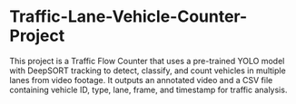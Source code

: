 # Traffic-Lane-Vehicle-Counter-Project
This project is a Traffic Flow Counter that uses a pre-trained YOLO model with DeepSORT tracking to detect, classify, and count vehicles in multiple lanes from video footage. It outputs an annotated video and a CSV file containing vehicle ID, type, lane, frame, and timestamp for traffic analysis.
